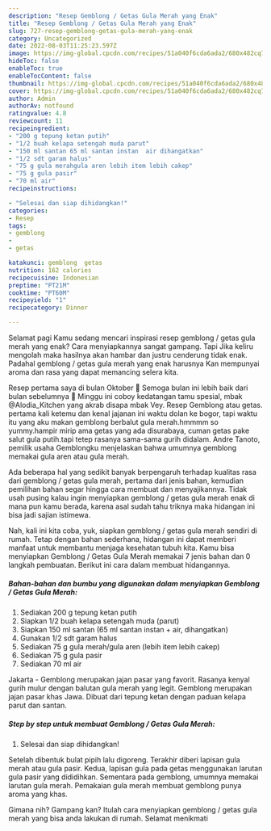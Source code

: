 ```yaml
---
description: "Resep Gemblong / Getas Gula Merah yang Enak"
title: "Resep Gemblong / Getas Gula Merah yang Enak"
slug: 727-resep-gemblong-getas-gula-merah-yang-enak
category: Uncategorized
date: 2022-08-03T11:25:23.597Z
image: https://img-global.cpcdn.com/recipes/51a040f6cda6ada2/680x482cq70/gemblong-getas-gula-merah-foto-resep-utama.jpg
hideToc: false
enableToc: true
enableTocContent: false
thumbnail: https://img-global.cpcdn.com/recipes/51a040f6cda6ada2/680x482cq70/gemblong-getas-gula-merah-foto-resep-utama.jpg
cover: https://img-global.cpcdn.com/recipes/51a040f6cda6ada2/680x482cq70/gemblong-getas-gula-merah-foto-resep-utama.jpg
author: Admin
authorAv: notfound
ratingvalue: 4.8
reviewcount: 11
recipeingredient:
- "200 g tepung ketan putih"
- "1/2 buah kelapa setengah muda parut"
- "150 ml santan 65 ml santan instan  air dihangatkan"
- "1/2 sdt garam halus"
- "75 g gula merahgula aren lebih item lebih cakep"
- "75 g gula pasir"
- "70 ml air"
recipeinstructions:

- "Selesai dan siap dihidangkan!"
categories:
- Resep
tags:
- gemblong
- 
- getas

katakunci: gemblong  getas 
nutrition: 162 calories
recipecuisine: Indonesian
preptime: "PT21M"
cooktime: "PT60M"
recipeyield: "1"
recipecategory: Dinner

---
```



Selamat pagi Kamu sedang mencari inspirasi resep gemblong / getas gula merah yang enak? Cara menyiapkannya sangat gampang. Tapi Jika keliru mengolah maka hasilnya akan hambar dan justru cenderung tidak enak. Padahal gemblong / getas gula merah yang enak harusnya Kan mempunyai aroma dan rasa yang dapat memancing selera kita.


Resep pertama saya di bulan Oktober 🥰 Semoga bulan ini lebih baik dari bulan sebelumnya 🤲 Minggu ini coboy kedatangan tamu spesial, mbak @Alodia_Kitchen yang akrab disapa mbak Vey. Resep Gemblong atau getas. pertama kali ketemu dan kenal jajanan ini waktu dolan ke bogor, tapi waktu itu yang aku makan gemblong berbalut gula merah.hmmmm so yummy.hampir mirip ama getas yang ada disurabaya, cuman getas pake salut gula putih.tapi tetep rasanya sama-sama gurih didalam. Andre Tanoto, pemilik usaha Gemblongku menjelaskan bahwa umumnya gemblong memakai gula aren atau gula merah.

Ada beberapa hal yang sedikit banyak berpengaruh terhadap kualitas rasa dari gemblong / getas gula merah, pertama dari jenis bahan, kemudian pemilihan bahan segar hingga cara membuat dan menyajikannya. Tidak usah pusing kalau ingin menyiapkan gemblong / getas gula merah enak di mana pun kamu berada, karena asal sudah tahu triknya maka hidangan ini bisa jadi sajian istimewa.


Nah, kali ini kita coba, yuk, siapkan gemblong / getas gula merah sendiri di rumah. Tetap dengan bahan sederhana, hidangan ini dapat memberi manfaat untuk membantu menjaga kesehatan tubuh kita. Kamu bisa menyiapkan Gemblong / Getas Gula Merah memakai 7 jenis bahan dan 0 langkah pembuatan. Berikut ini cara dalam membuat hidangannya.

<!--inarticleads1-->

##### Bahan-bahan dan bumbu yang digunakan dalam menyiapkan Gemblong / Getas Gula Merah:

1. Sediakan 200 g tepung ketan putih
1. Siapkan 1/2 buah kelapa setengah muda (parut)
1. Siapkan 150 ml santan (65 ml santan instan + air, dihangatkan)
1. Gunakan 1/2 sdt garam halus
1. Sediakan 75 g gula merah/gula aren (lebih item lebih cakep)
1. Sediakan 75 g gula pasir
1. Sediakan 70 ml air


Jakarta - Gemblong merupakan jajan pasar yang favorit. Rasanya kenyal gurih mulur dengan balutan gula merah yang legit. Gemblong merupakan jajan pasar khas Jawa. Dibuat dari tepung ketan dengan paduan kelapa parut dan santan. 

<!--inarticleads2-->

##### Step by step untuk membuat Gemblong / Getas Gula Merah:


1. Selesai dan siap dihidangkan!

Setelah dibentuk bulat pipih lalu digoreng. Terakhir diberi lapisan gula merah atau gula pasir. Kedua, lapisan gula pada getas menggunakan larutan gula pasir yang dididihkan. Sementara pada gemblong, umumnya memakai larutan gula merah. Pemakaian gula merah membuat gemblong punya aroma yang khas. 

Gimana nih? Gampang kan? Itulah cara menyiapkan gemblong / getas gula merah yang bisa anda lakukan di rumah. Selamat menikmati
